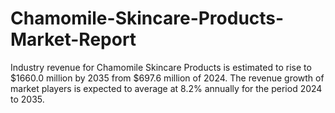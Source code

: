 # Chamomile-Skincare-Products-Market-Report
Industry revenue for Chamomile Skincare Products is estimated to rise to $1660.0 million by 2035 from $697.6 million of 2024. The revenue growth of market players is expected to average at 8.2% annually for the period 2024 to 2035.

